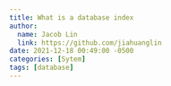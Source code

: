 ```yaml
---
title: What is a database index
author:
  name: Jacob Lin
  link: https://github.com/jiahuanglin
date: 2021-12-18 00:49:00 -0500
categories: [Sytem]
tags: [database]
---
```


